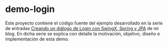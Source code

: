 # demo-login

Este proyecto contiene el código fuente del ejemplo desarrollado en la serie de entradas 
[Creando un diálogo de Login con SwingX, Spring y JPA][1] de mi blog. En dicha serie se explica con detalle la 
motivación, objetivo, diseño e implementación de esta demo.

  [1]: https://javaparasereshumanos.wordpress.com/2015/08/17/creando-un-dialogo-de-login-con-swingx-spring-y-jpa-introduccion/